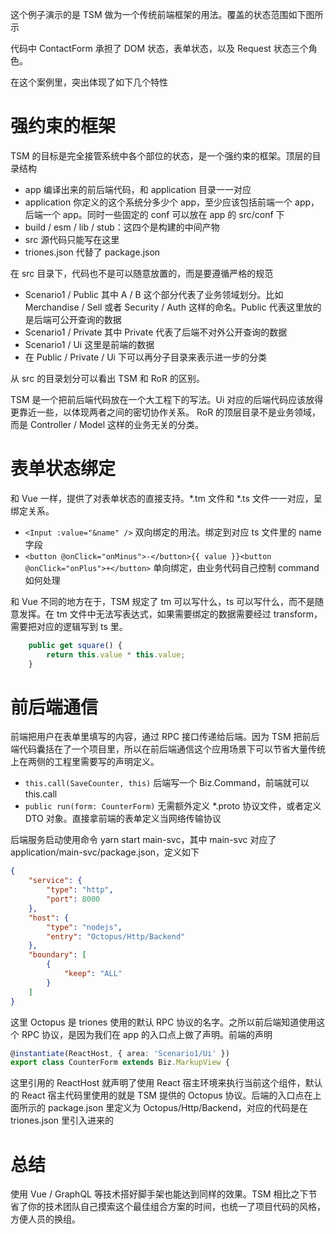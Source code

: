 这个例子演示的是 TSM 做为一个传统前端框架的用法。覆盖的状态范围如下图所示



代码中 ContactForm 承担了 DOM 状态，表单状态，以及 Request 状态三个角色。

在这个案例里，突出体现了如下几个特性

# 强约束的框架

TSM 的目标是完全接管系统中各个部位的状态，是一个强约束的框架。顶层的目录结构

* app 编译出来的前后端代码，和 application 目录一一对应
* application 你定义的这个系统分多少个 app，至少应该包括前端一个 app，后端一个 app。同时一些固定的 conf 可以放在 app 的 src/conf 下
* build / esm / lib / stub：这四个是构建的中间产物
* src 源代码只能写在这里
* triones.json 代替了 package.json

在 src 目录下，代码也不是可以随意放置的，而是要遵循严格的规范

* Scenario1 / Public 其中 A / B 这个部分代表了业务领域划分。比如 Merchandise / Sell 或者 Security / Auth 这样的命名。Public 代表这里放的是后端可公开查询的数据
* Scenario1 / Private 其中 Private 代表了后端不对外公开查询的数据
* Scenario1 / Ui 这里是前端的数据
* 在 Public / Private / Ui 下可以再分子目录来表示进一步的分类

从 src 的目录划分可以看出 TSM 和 RoR 的区别。

TSM 是一个把前后端代码放在一个大工程下的写法。Ui 对应的后端代码应该放得更靠近一些，以体现两者之间的密切协作关系。
RoR 的顶层目录不是业务领域，而是 Controller / Model 这样的业务无关的分类。

# 表单状态绑定

和 Vue 一样，提供了对表单状态的直接支持。*.tm 文件和 *.ts 文件一一对应，呈绑定关系。

* `<Input :value="&name" />` 双向绑定的用法。绑定到对应 ts 文件里的 name 字段
* `<button @onClick="onMinus">-</button>{{ value }}<button @onClick="onPlus">+</button>` 单向绑定，由业务代码自己控制 command 如何处理

和 Vue 不同的地方在于，TSM 规定了 tm 可以写什么，ts 可以写什么，而不是随意发挥。在 tm 文件中无法写表达式，如果需要绑定的数据需要经过 transform，需要把对应的逻辑写到 ts 里。


```ts
    public get square() {
        return this.value * this.value;
    }
```

# 前后端通信

前端把用户在表单里填写的内容，通过 RPC 接口传递给后端。因为 TSM 把前后端代码囊括在了一个项目里，所以在前后端通信这个应用场景下可以节省大量传统上在两侧的工程里需要写的声明定义。

* `this.call(SaveCounter, this)` 后端写一个 Biz.Command，前端就可以 this.call
* `public run(form: CounterForm)` 无需额外定义 *.proto 协议文件，或者定义 DTO 对象。直接拿前端的表单定义当网络传输协议

后端服务启动使用命令 yarn start main-svc，其中 main-svc 对应了 application/main-svc/package.json，定义如下

```json
{
    "service": {
        "type": "http",
        "port": 8000
    },
    "host": {
        "type": "nodejs",
        "entry": "Octopus/Http/Backend"
    },
    "boundary": [
        {
            "keep": "ALL"
        }
    ]
}
```

这里 Octopus 是 triones 使用的默认 RPC 协议的名字。之所以前后端知道使用这个 RPC 协议，是因为我们在 app 的入口点上做了声明。前端的声明

```ts
@instantiate(ReactHost, { area: 'Scenario1/Ui' })
export class CounterForm extends Biz.MarkupView {
```

这里引用的 ReactHost 就声明了使用 React 宿主环境来执行当前这个组件，默认的 React 宿主代码里使用的就是 TSM 提供的 Octopus 协议。后端的入口点在上面所示的 package.json 里定义为 Octopus/Http/Backend，对应的代码是在 triones.json 里引入进来的

# 总结

使用 Vue / GraphQL 等技术搭好脚手架也能达到同样的效果。TSM 相比之下节省了你的技术团队自己摸索这个最佳组合方案的时间，也统一了项目代码的风格，方便人员的换组。